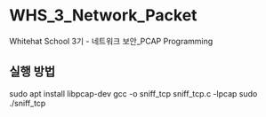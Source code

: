 # WHS_3_Network_Packet
Whitehat School 3기 - 네트워크 보안_PCAP Programming


## 실행 방법
sudo apt install libpcap-dev
gcc -o sniff_tcp sniff_tcp.c -lpcap
sudo ./sniff_tcp
